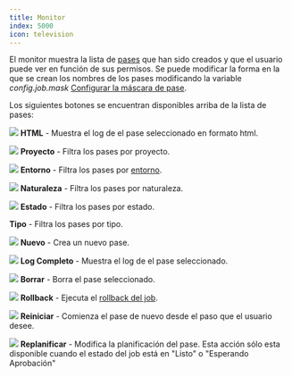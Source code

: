 ```yaml
---
title: Monitor
index: 5000
icon: television
---
```


El monitor muestra la lista de [pases](/concepts/job) que han sido creados y que el usuario puede ver en función de sus
permisos.  Se puede modificar la forma en la que se crean los nombres de los pases modificando la variable
*config.job.mask* [Configurar la máscara de pase](/how-to/config-job-mask).

Los siguientes botones se encuentran disponibles arriba de la lista de pases:

![](/static/images/icons/logo-html.svg) **HTML** - Muestra el log de el pase seleccionado en formato html.

![](/static/images/icons/project.svg) **Proyecto** - Filtra los pases por proyecto.

![](/static/images/icons/ci-bl.svg) **Entorno** - Filtra los pases por [entorno](/concepts/environment).

![](/static/images/icons/nature.svg) **Naturaleza** - Filtra los pases por naturaleza.

![](/static/images/icons/state.svg) **Estado** - Filtra los pases por estado.

**Tipo** - Filtra los pases por tipo.

![](/static/images/icons/job.svg) **Nuevo** - Crea un nuevo pase.

![](/static/images/icons/job-full-log.svg) **Log Completo** - Muestra el log de el pase seleccionado.

![](/static/images/icons/delete.svg) **Borrar** - Borra el pase seleccionado.

![](/static/images/icons/left.svg) **Rollback** - Ejecuta el [rollback del job](/concepts/rollback).

![](/static/images/icons/job-restart.svg) **Reiniciar** - Comienza el pase de nuevo desde el paso que el usuario desee.

![](/static/images/icons/datefield.svg) **Replanificar** - Modifica la planificación del pase. Esta acción sólo esta
disponible cuando el estado del job está en "Listo" o "Esperando Aprobación"
